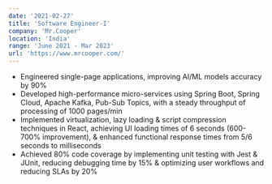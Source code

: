 ```yaml
---
date: '2021-02-27'
title: 'Software Engineer-I'
company: 'Mr.Cooper'
location: 'India'
range: 'June 2021 - Mar 2023'
url: 'https://www.mrcooper.com/'
---
```


- Engineered single-page applications, improving AI/ML models accuracy by 90%
- Developed high-performance micro-services using Spring Boot, Spring Cloud, Apache Kafka, Pub-Sub Topics, with a steady throughput of processing of 1000 pages/min
- Implemented virtualization, lazy loading & script compression techniques in React, achieving UI loading times of 6 seconds (600-700% improvement), & enhanced functional response times from 5/6 seconds to milliseconds
- Achieved 80% code coverage by implementing unit testing with Jest & JUnit, reducing debugging time by 15% & optimizing user workflows and reducing SLAs by 20%
